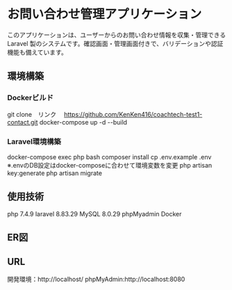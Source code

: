 # お問い合わせ管理アプリケーション
このアプリケーションは、ユーザーからのお問い合わせ情報を収集・管理できる Laravel 製のシステムです。確認画面・管理画面付きで、バリデーションや認証機能も備えています。

## 環境構築

### Dockerビルド
git clone　リンク
　https://github.com/KenKen416/coachtech-test1-contact.git
docker-compose up -d --build

### Laravel環境構築
docker-compose exec php bash
composer install
cp .env.example .env
※.envのDB設定はdocker-composeに合わせて環境変数を変更
php artisan key:generate
php artisan migrate

## 使用技術
php 7.4.9
laravel 8.83.29
MySQL 8.0.29
phpMyadmin
Docker
## ER図

## URL
開発環境：http://localhost/
phpMyAdmin:http://localhost:8080